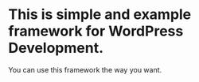 # This is simple and example framework for WordPress Development.

You can use this framework the way you want.
